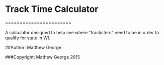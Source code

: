 # Track Time Calculator
=======================

A calculator designed to help see where "tracksters" need to be in order to qualify for state in WI.

##Author: Matthew George

###Copyright: Mathew George 2015
